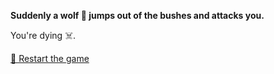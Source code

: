 **Suddenly a wolf 🐺 jumps out of the bushes and attacks you.**

You're dying ☠️.

[🔄 Restart the game](../begin-journey.md) 